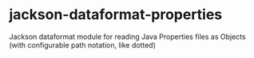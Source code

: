 # jackson-dataformat-properties
Jackson dataformat module for reading Java Properties files as Objects (with configurable path notation, like dotted)
